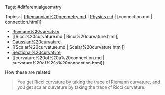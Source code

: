 












Tags: \#differentialgeometry

Topics: \| [[Riemannian%20geometry.md](Riemannian%20geometry.md) \| [Physics.md](Physics.md) \| [connection.md | connection.html]]

-   [Riemann%20curvature](Riemann%20curvature)
-   [[Ricci%20curvature.md | Ricci%20curvature.html]]
-   [Gaussian%20curvature](Gaussian%20curvature)
-   [[Scalar%20curvature.md | Scalar%20curvature.html]]
-   [Sectional%20curvature](Sectional%20curvature)
-   [[curvature%20of%20a%20connection.md | curvature%20of%20a%20connection.html]]

How these are related:

> You get Ricci curvature by taking the trace of Riemann curvature, and you get scalar curvature by taking the trace of Ricci curvature.
